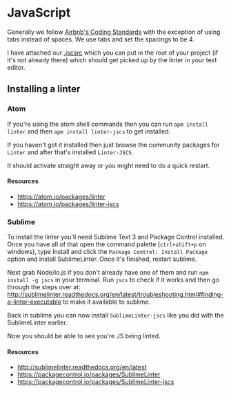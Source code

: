 # JavaScript

Generally we follow [Airbnb's Coding Standards](https://github.com/airbnb/javascript) with the exception of using tabs instead of spaces. We use tabs and set the spacings to be 4.

I have attached our [.jscsrc](http://gitlab.ahead4.com/ahead4/coding-standards/blob/master/javascript/.jscsrc) which you can put in the root of your project (if it's not already there) which should get picked up by the linter in your text editor.

## Installing a linter

### Atom

If you're using the atom shell commands then you can run `apm install linter` and then `apm install linter-jscs` to get installed.

If you haven't got it installed then just browse the community packages for `Linter` and after that's installed `Linter-JSCS`.

It should activate straight away or you might need to do a quick restart.

#### Resources
- https://atom.io/packages/linter
- https://atom.io/packages/linter-jscs

### Sublime

To install the linter you'll need Sublime Text 3 and Package Control installed. Once you have all of that open the command palette (`ctrl+shift+p` on windows), type Install and click the `Package Control: Install Package` option and install SublimeLinter. Once it's finished, restart sublime.

Next grab Node/io.js if you don't already have one of them and run `npm install -g jscs` in your terminal. Run `jscs` to check if it works and then go through the steps over at: http://sublimelinter.readthedocs.org/en/latest/troubleshooting.html#finding-a-linter-executable to make it available to sublime.

Back in sublime you can now install `SublimeLinter-jscs` like you did with the SublimeLinter earlier.

Now you should be able to see you're JS being linted.

#### Resources
- http://sublimelinter.readthedocs.org/en/latest
- https://packagecontrol.io/packages/SublimeLinter
- https://packagecontrol.io/packages/SublimeLinter-jscs
